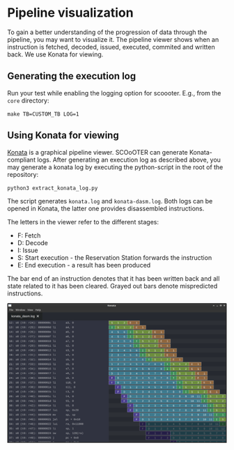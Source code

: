 # Pipeline visualization

To gain a better understanding of the progression of data through the pipeline, you may want to visualize it. The pipeline viewer shows when an instruction is fetched, decoded, issued, executed, commited and written back. We use Konata for viewing.

## Generating the execution log

Run your test while enabling the logging option for scoooter. E.g., from the `core` directory:

```
make TB=CUSTOM_TB LOG=1
```

## Using Konata for viewing

[Konata](https://github.com/shioyadan/Konata) is a graphical pipeline viewer. SCOoOTER can generate Konata-compliant logs. After generating an execution log as described above, you may generate a konata log by executing the python-script in the root of the repository:

```
python3 extract_konata_log.py
```

The script generates `konata.log` and `konata-dasm.log`. Both logs can be opened in Konata, the latter one provides disassembled instructions.

The letters in the viewer refer to the different stages:

- F: Fetch
- D: Decode
- I: Issue
- S: Start execution - the Reservation Station forwards the instruction
- E: End execution - a result has been produced

The bar end of an instruction denotes that it has been written back and all state related to it has been cleared. Grayed out bars denote mispredicted instructions.

![](../fig/konata.png)